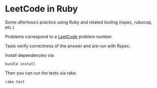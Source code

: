 LeetCode in Ruby
================

Some afterhours practice using Ruby and related tooling (rspec, rubocop, etc.)

Problems correspond to a [LeetCode](https://leetcode.com/problems/) problem number.

Tests verify correctness of the answer and are run with Rspec.

Install dependencies via:
```
bundle install
```

Then you can run the tests via rake:
```
rake test
```
